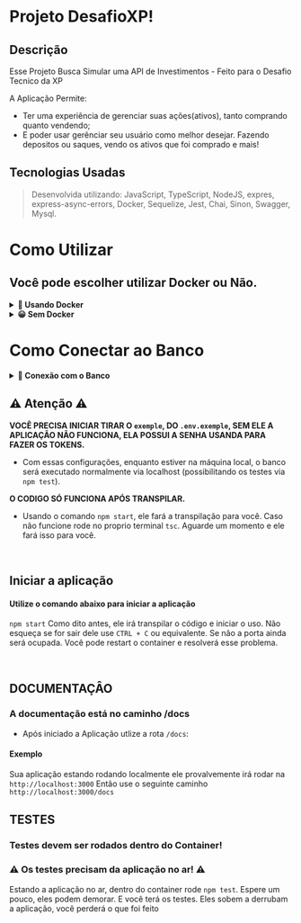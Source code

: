 # Projeto DesafioXP!

## Descrição
Esse Projeto Busca Simular uma API de Investimentos - Feito para o Desafio Tecnico da XP
 
A Aplicação Permite:

-  Ter uma experiência de gerenciar suas ações(ativos), tanto comprando quanto vendendo;
-  E poder usar gerênciar seu usuário como melhor desejar. Fazendo depositos ou saques, vendo os ativos que foi comprado e mais!

## Tecnologias Usadas

> Desenvolvida utilizando: JavaScript, TypeScript, NodeJS, expres, express-async-errors, Docker, Sequelize, Jest, Chai, Sinon, Swagger, Mysql.

# Como Utilizar

## Você pode escolher utilizar Docker ou Não.

<details>
  <summary><strong>🐳 Usando Docker</strong></summary><br />
 
  > Rode os serviços `node` e `mysql` com o comando `docker-compose up -d`.
  - Lembre-se de parar o `mysql` se estiver usando localmente na porta padrão (`3306`), ou adapte, caso queria fazer uso da aplicação em containers;
  - Esses serviços irão inicializar um container chamado `projeto-xp`;
  - A partir daqui você pode rodar o container `projeto-xp` via CLI ou abri-lo no VS Code.

  > Use o comando `docker exec -it projeto-xp bash`.
  - Ele te dará acesso ao terminal interativo do container criado pelo docker compose, que está rodando em segundo plano.

  > Instale as dependências [**Caso existam**] com `npm install`
  <br />
  
  ### :warning: Atenção :warning:
  - É de suma importância que você *desabilite* o MYSQL no seu computador antes de rodar a aplicação. Pois eles usaram a mesma porta.
  No Windows você pode fazer pelos *serviços*, parando o MYSQL por lá
  
  ### :warning: **IMPORTANTE!** :warning:
  - Não mude as portas, isso pode fazer com que você não consiga conectar no banco!
</details>

<details>
  <summary><strong>😀 Sem Docker </strong></summary><br />
 
  > Instale as dependências [**Caso existam**] com `npm install`
  Use variaveis de ambiente para configurar, você achará um arquivo na raiz chamado `.env.exemple`. Retire o 'exemple'. 
  Ele estará configurado para funcionar com o banco

  ✨ **Dica:** Para rodar o projeto desta forma, obrigatoriamente você deve ter o `node` instalado em seu computador.

  <br />
</details>

# Como Conectar ao Banco

<details>
  <summary><strong>🎲 Conexão com o Banco</strong></summary><br />

## Crie o Banco

:warning: **IMPORTANTE!**
**A senha do Banco é password**

```javascript
#Não se esqueça de configurar suas variáveis de ambiente aqui na configuração

    DB_USER=root
    DB_PASSWORD=password
    DB_HOST=localhost
    SECRET_PASSWORD=senhaMuitoSecreta
```

</details>

## :warning: Atenção :warning:

**VOCÊ PRECISA INICIAR TIRAR O `exemple`, DO `.env.exemple`, SEM ELE A APLICAÇÃO NÃO FUNCIONA, ELA POSSUI A SENHA USANDA PARA FAZER OS TOKENS.**
- Com essas configurações, enquanto estiver na máquina local, o banco será executado normalmente via localhost (possibilitando os testes via `npm test`).
  <br />
  
**O CODIGO SÓ FUNCIONA APÓS TRANSPILAR.**
- Usando o comando `npm start`, ele fará a transpilação para você. Caso não funcione rode no proprio terminal `tsc`. Aguarde um momento e ele fará isso para você.

  <br />

## Iniciar a aplicação

#### Utilize o comando abaixo para iniciar a aplicação
`npm start`
Como dito antes, ele irá transpilar o código e iniciar o uso. Não esqueça se for sair dele use `CTRL + C` ou equivalente. Se não a porta ainda será ocupada.
Você pode restart o container e resolverá esse problema.

 <br />

## DOCUMENTAÇÂO

### A documentação está no caminho /docs

 - Após iniciado a Aplicação utlize a rota `/docs`:
 #### Exemplo
 
 Sua aplicação estando rodando localmente ele provalvemente irá rodar na `http://localhost:3000`
 Então use o seguinte caminho `http://localhost:3000/docs`

## TESTES

### Testes devem ser rodados dentro do Container!

### :warning: Os testes precisam da aplicação no ar! :warning:
Estando a aplicação no ar, dentro do container rode `npm test`. Espere um pouco, eles podem demorar. E você terá os testes.
Eles sobem a derrubam a aplicação, você perderá o que foi feito
